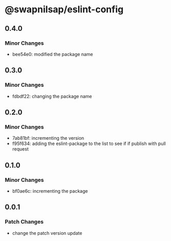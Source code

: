 # @swapnilsap/eslint-config

## 0.4.0

### Minor Changes

- bee54e0: modified the package name

## 0.3.0

### Minor Changes

- fdbdf22: changing the package name

## 0.2.0

### Minor Changes

- 7ab81bf: incrementing the version
- f95f634: adding the eslint-package to the list to see if if publish with pull request

## 0.1.0

### Minor Changes

- bf0ae6c: incrementing the package

## 0.0.1

### Patch Changes

- change the patch version update
